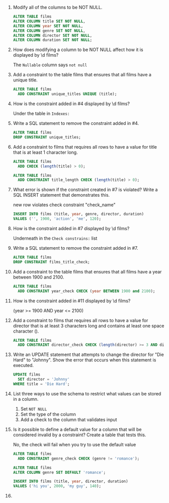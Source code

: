1. Modify all of the columns to be NOT NULL.

    ```sql
    ALTER TABLE films
    ALTER COLUMN title SET NOT NULL,
    ALTER COLUMN year SET NOT NULL,
    ALTER COLUMN genre SET NOT NULL,
    ALTER COLUMN director SET NOT NULL,
    ALTER COLUMN duration SET NOT NULL;
    ```

1. How does modifying a column to be NOT NULL affect how it is displayed by \d films?

    The `Nullable` column says `not null`

1. Add a constraint to the table films that ensures that all films have a unique title.

    ```sql
    ALTER TABLE films
      ADD CONSTRAINT unique_titles UNIQUE (title);
    ```

1. How is the constraint added in #4 displayed by \d films?

    Under the table in `Indexes:`

1. Write a SQL statement to remove the constraint added in #4.

    ```sql
    ALTER TABLE films
    DROP CONSTRAINT unique_titles;
    ```

1. Add a constraint to films that requires all rows to have a value for title that is at least 1 character long.

    ```sql
    ALTER TABLE films
      ADD CHECK (length(title) > 0);

    ALTER TABLE films
      ADD CONSTRAINT title_length CHECK (length(title) > 0);
    ```

1. What error is shown if the constraint created in #7 is violated? Write a SQL INSERT statement that demonstrates this.

    new row violates check constraint "check_name"
    ```sql
    INSERT INTO films (title, year, genre, director, duration)
    VALUES ('', 1900, 'action', 'me', 120);
    ```

1. How is the constraint added in #7 displayed by \d films?

    Underneath in the `Check constrains:` list

1. Write a SQL statement to remove the constraint added in #7.

    ```sql
    ALTER TABLE films
    DROP CONSTRAINT films_title_check;
    ```

1. Add a constraint to the table films that ensures that all films have a year between 1900 and 2100.

    ```sql
    ALTER TABLE films
      ADD CONSTRAINT year_check CHECK (year BETWEEN 1900 and 2100);
    ```

1. How is the constraint added in #11 displayed by \d films?

    (year >= 1900 AND year <= 2100)

1. Add a constraint to films that requires all rows to have a value for director that is at least 3 characters long and contains at least one space character ().

    ```sql
    ALTER TABLE films
      ADD CONSTRAINT director_check CHECK (length(director) >= 3 AND director LIKE '% %');
    ```

1. Write an UPDATE statement that attempts to change the director for "Die Hard" to "Johnny". Show the error that occurs when this statement is executed.

    ```sql
    UPDATE films
      SET director = 'Johnny'
    WHERE title = 'Die Hard';
    ```

1. List three ways to use the schema to restrict what values can be stored in a column.

    1. Set `NOT NULL`
    1. Set the type of the column
    1. Add a check to the column that validates input

1. Is it possible to define a default value for a column that will be considered invalid by a constraint? Create a table that tests this.

    No, the check will fail when you try to use the default value
    ```sql
    ALTER TABLE films
      ADD CONSTRAINT genre_check CHECK (genre != 'romance');

    ALTER TABLE films
    ALTER COLUMN genre SET DEFAULT 'romance';

    INSERT INTO films (title, year, director, duration)
    VALUES ('hi you', 2000, 'my guy', 140);
    ```

1. 